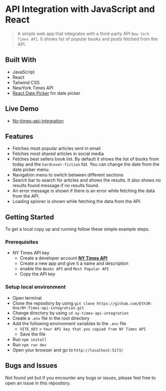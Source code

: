 # API Integration with JavaScript and React

> A simple web app that integrates with a third-party API `New York Times API`. It shows list of popular books and posts fetched from the API.

## Built With

- JavaScript
- React
- Tailwind CSS
- NewYork Times API
- [React Date Picker](https://www.npmjs.com/package/react-datepicker) for date picker

## Live Demo

- [Ny-times-api-integration](https://ny-times-api-integration.vercel.app/)

## Features

- Fetches most popular articles sent in email
- Fetches most shared articles in social media
- Fetches best sellers book list. By default it shows the list of books from today and the `hardcover-fiction` list. You can change the date from the date picker menu.
- Navigation menu to switch between different sections
- Search bar to search for articles and shows the results. It also shows no results found message if no results found.
- An error message is shown if there is an error while fetching the data from the API.
- Loading spinner is shown while fetching the data from the API.

## Getting Started

To get a local copy up and running follow these simple example steps.

### Prerequisites

- NY Times API key
  - Create a developer account  **[NY Times API]([text](https://developer.nytimes.com/get-started))**
  - Create a new app and give it a name and description
  - enable the `Books API` and `Most Popular API`
  - Copy the API key
  
### Setup local environment

- Open terminal
- Clone the repository by using `git clone https://github.com/Eth3R-One/NY-Times-api-integration.git`
- Change directory by using `cd ny-times-api-integration`
- Create a `.env` file in the root directory
- Add the following environment variables to the `.env` file
  - `VITE_KEY` = `Your API key that you copied from NY Times API`
  - Save the file
- Run `npm install`
- Run `npm run dev`
- Open your browser and go to `http://localhost:5173/`

## Bugs and Issues

Not found yet but if you encounter any bugs or issues, please feel free to open an issue in this repository.
